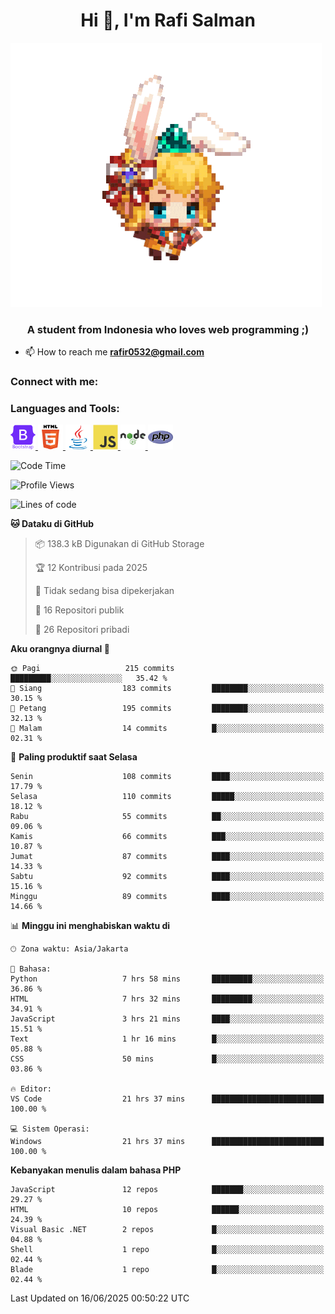 <h1 align="center">Hi 👋, I'm Rafi Salman</h1>
<img src="img/lp.gif" /> 
<h3 align="center">A student from Indonesia who loves web programming ;)</h3>

- 📫 How to reach me **rafir0532@gmail.com**

<h3 align="left">Connect with me:</h3>
<p align="left">
</p>

<h3 align="left">Languages and Tools:</h3>
<p align="left"> <a href="https://getbootstrap.com" target="_blank" rel="noreferrer"> <img src="https://raw.githubusercontent.com/devicons/devicon/master/icons/bootstrap/bootstrap-plain-wordmark.svg" alt="bootstrap" width="40" height="40"/> </a> <a href="https://www.w3.org/html/" target="_blank" rel="noreferrer"> <img src="https://raw.githubusercontent.com/devicons/devicon/master/icons/html5/html5-original-wordmark.svg" alt="html5" width="40" height="40"/> </a> <a href="https://www.java.com" target="_blank" rel="noreferrer"> <img src="https://raw.githubusercontent.com/devicons/devicon/master/icons/java/java-original.svg" alt="java" width="40" height="40"/> </a> <a href="https://developer.mozilla.org/en-US/docs/Web/JavaScript" target="_blank" rel="noreferrer"> <img src="https://raw.githubusercontent.com/devicons/devicon/master/icons/javascript/javascript-original.svg" alt="javascript" width="40" height="40"/> </a> <a href="https://nodejs.org" target="_blank" rel="noreferrer"> <img src="https://raw.githubusercontent.com/devicons/devicon/master/icons/nodejs/nodejs-original-wordmark.svg" alt="nodejs" width="40" height="40"/> </a> <a href="https://www.php.net" target="_blank" rel="noreferrer"> <img src="https://raw.githubusercontent.com/devicons/devicon/master/icons/php/php-original.svg" alt="php" width="40" height="40"/> </a> </p>

<!--START_SECTION:waka-->
![Code Time](http://img.shields.io/badge/Code%20Time-430%20hrs%2051%20mins-blue)

![Profile Views](http://img.shields.io/badge/Profil%20dilihat-0-blue)

![Lines of code](https://img.shields.io/badge/Sejak%20Hello%20World%20aku%20telah%20menulis-1.8%20million%20baris%20kode-blue)

**🐱 Dataku di GitHub** 

> 📦 138.3 kB Digunakan di GitHub Storage 
 > 
> 🏆 12 Kontribusi pada 2025
 > 
> 🚫 Tidak sedang bisa dipekerjakan
 > 
> 📜 16 Repositori publik 
 > 
> 🔑 26 Repositori pribadi 
 > 
**Aku orangnya diurnal 🐤** 

```text
🌞 Pagi                   215 commits         █████████░░░░░░░░░░░░░░░░   35.42 % 
🌆 Siang                  183 commits         ████████░░░░░░░░░░░░░░░░░   30.15 % 
🌃 Petang                 195 commits         ████████░░░░░░░░░░░░░░░░░   32.13 % 
🌙 Malam                  14 commits          █░░░░░░░░░░░░░░░░░░░░░░░░   02.31 % 
```
📅 **Paling produktif saat Selasa** 

```text
Senin                    108 commits         ████░░░░░░░░░░░░░░░░░░░░░   17.79 % 
Selasa                   110 commits         █████░░░░░░░░░░░░░░░░░░░░   18.12 % 
Rabu                     55 commits          ██░░░░░░░░░░░░░░░░░░░░░░░   09.06 % 
Kamis                    66 commits          ███░░░░░░░░░░░░░░░░░░░░░░   10.87 % 
Jumat                    87 commits          ████░░░░░░░░░░░░░░░░░░░░░   14.33 % 
Sabtu                    92 commits          ████░░░░░░░░░░░░░░░░░░░░░   15.16 % 
Minggu                   89 commits          ████░░░░░░░░░░░░░░░░░░░░░   14.66 % 
```


📊 **Minggu ini menghabiskan waktu di** 

```text
🕑︎ Zona waktu: Asia/Jakarta

💬 Bahasa: 
Python                   7 hrs 58 mins       █████████░░░░░░░░░░░░░░░░   36.86 % 
HTML                     7 hrs 32 mins       █████████░░░░░░░░░░░░░░░░   34.91 % 
JavaScript               3 hrs 21 mins       ████░░░░░░░░░░░░░░░░░░░░░   15.51 % 
Text                     1 hr 16 mins        █░░░░░░░░░░░░░░░░░░░░░░░░   05.88 % 
CSS                      50 mins             █░░░░░░░░░░░░░░░░░░░░░░░░   03.86 % 

🔥 Editor: 
VS Code                  21 hrs 37 mins      █████████████████████████   100.00 % 

💻 Sistem Operasi: 
Windows                  21 hrs 37 mins      █████████████████████████   100.00 % 
```

**Kebanyakan menulis dalam bahasa PHP** 

```text
JavaScript               12 repos            ███████░░░░░░░░░░░░░░░░░░   29.27 % 
HTML                     10 repos            ██████░░░░░░░░░░░░░░░░░░░   24.39 % 
Visual Basic .NET        2 repos             █░░░░░░░░░░░░░░░░░░░░░░░░   04.88 % 
Shell                    1 repo              █░░░░░░░░░░░░░░░░░░░░░░░░   02.44 % 
Blade                    1 repo              █░░░░░░░░░░░░░░░░░░░░░░░░   02.44 % 
```




 Last Updated on 16/06/2025 00:50:22 UTC
<!--END_SECTION:waka-->
